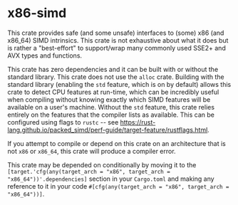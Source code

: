 # x86-simd
This crate provides safe (and some unsafe) interfaces to (some) x86 (and x86_64) SIMD intrinsics.
This crate is not exhaustive about what it does but is rather a "best-effort" to support/wrap many commonly used 
SSE2+ and AVX types and functions.

This crate has zero dependencies and it can be built with or without the standard library. This crate does not use 
the `alloc` crate. Building with the standard library (enabling the `std` feature, which is on by default) allows 
this crate to detect CPU features at run-time, which can be incredibly useful when compiling without knowing exactly
which SIMD features will be available on a user's machine. Without the `std` feature, this crate relies entirely on the 
features that the compiler lists as available. This can be configured using flags to `rustc` -- see 
<https://rust-lang.github.io/packed_simd/perf-guide/target-feature/rustflags.html>.

If you attempt to compile or depend on this crate on an architecture that is not `x86` or `x86_64`, this crate will 
produce a compiler error. 

This crate may be depended on conditionally by moving it to the
`[target.'cfg(any(target_arch = "x86", target_arch = "x86_64"))'.dependencies]` section in your `Cargo.toml`
and making any reference to it in your code `#[cfg(any(target_arch = "x86", target_arch = "x86_64"))]`.
